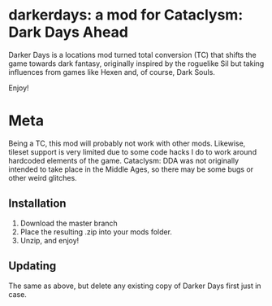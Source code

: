 # darkerdays: a mod for Cataclysm: Dark Days Ahead

Darker Days is a locations mod turned total conversion (TC) that shifts the game towards dark fantasy, originally inspired by the roguelike Sil but taking influences from games like Hexen and, of course, Dark Souls.

Enjoy!


# Meta
Being a TC, this mod will probably not work with other mods. Likewise, tileset support is very limited due to some code hacks I do to work around hardcoded elements of the game.
Cataclysm: DDA was not originally intended to take place in the Middle Ages, so there may be some bugs or other weird glitches. 

## Installation
1. Download the master branch
2. Place the resulting .zip into your mods folder.
3. Unzip, and enjoy!

## Updating
The same as above, but delete any existing copy of Darker Days first just in case.
